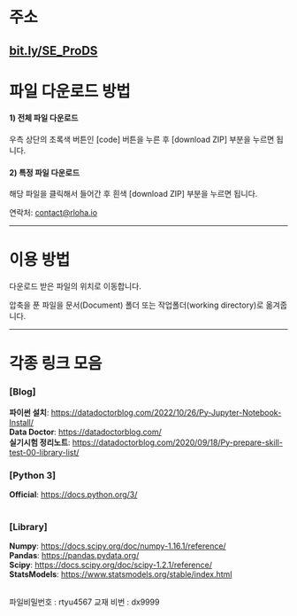 # 주소

## [bit.ly/SE_ProDS](https://bit.ly/SE_ProDS)


# 파일 다운로드 방법

#### 1) 전체 파일 다운로드 
우측 상단의 초록색 버튼인 [code] 버튼을 누른 후 [download ZIP] 부분을 누르면 됩니다.

#### 2) 특정 파일 다운로드
해당 파일을 클릭해서 들어간 후 흰색 [download ZIP] 부분을 누르면 됩니다.


연락처: contact@rloha.io

---------
# 이용 방법

다운로드 받은 파일의 위치로 이동합니다.

압축을 푼 파일을 문서(Document) 폴더 또는 작업폴더(working directory)로 옮겨줍니다.

---------
# 각종 링크 모음
### [Blog]
<b>파이썬 설치</b>: https://datadoctorblog.com/2022/10/26/Py-Jupyter-Notebook-Install/ <br>
<b>Data Doctor</b>: https://datadoctorblog.com/ <br>
<b>실기시험 정리노트</b>: https://datadoctorblog.com/2020/09/18/Py-prepare-skill-test-00-library-list/ <br>

### [Python 3]
<b>Official</b>: https://docs.python.org/3/ <br>
<br>
### [Library]
<b>Numpy</b>: https://docs.scipy.org/doc/numpy-1.16.1/reference/ <br> 
<b>Pandas</b>: https://pandas.pydata.org/ <br>
<b>Scipy</b>: https://docs.scipy.org/doc/scipy-1.2.1/reference/ <br>
<b>StatsModels</b>: https://www.statsmodels.org/stable/index.html <br>
<br>


파일비밀번호 : rtyu4567
교재 비번 : dx9999
